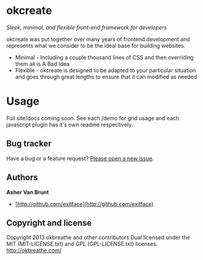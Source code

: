 # okcreate

*Sleek, minimal, and flexible front-end framework for developers*

okcreate was put together over many years of frontend development and
represents what we consider to be the ideal base for building websites.

* Minimal - Including a couple thousand lines of CSS and then overriding them all is A Bad Idea
* Flexible - okcreate is designed to be adapted to your particular situation and goes through great lengths to ensure that it can modified as needed



# Usage

Full site/docs coming soon. See each /demo for grid usage and each javascript plugin has it's own readme respectively.



## Bug tracker

Have a bug or a feature request? [Please open a new issue](https://github.com/okbreathe/okcreate/issues). 



## Authors

**Asher Van Brunt**

+ [http://github.com/exitface](http://github.com/exitface)



## Copyright and license

Copyright 2013 okbreathe and other contributors
Dual licensed under the MIT (MIT-LICENSE.txt)
and GPL (GPL-LICENSE.txt) licenses.
http://okbreathe.com/
